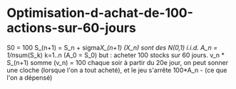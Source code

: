 # Optimisation-d-achat-de-100-actions-sur-60-jours
S0 = 100 S_(n+1) = S_n + sigma*X_(n+1) (X_n) sont des N(0,1) i.i.d. A_n = 1/n*sum(S_k) k=1..n  (A_0 = S_0) but : acheter 100 stocks sur 60 jours. v_n * S_(n+1) somme (v_n) = 100 chaque soir à partir du 20e jour, on peut sonner une cloche (lorsque l'on a tout acheté), et le jeu s'arrête 100*A_n - (ce que l'on a dépensé)
